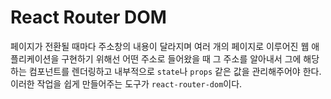 # React Router DOM
페이지가 전환될 때마다 주소창의 내용이 달라지며 여러 개의 페이지로 이루어진 웹 애플리케이션을 구현하기 위해선 어떤 주소로 들어왔을 때 그 주소를 알아내서 그에 해당하는 컴포넌트를 렌더링하고 내부적으로 `state`나 `props` 같은 값을 관리해주어야 한다. 이러한 작업을 쉽게 만들어주는 도구가 `react-router-dom`이다.